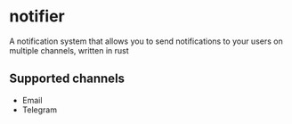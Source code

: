 # notifier
A notification system that allows you to send notifications to your users on multiple channels, written in rust
## Supported channels
- Email
- Telegram